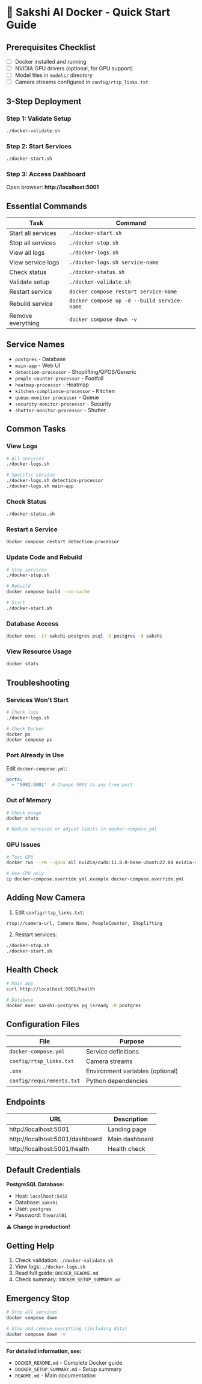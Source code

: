 # 🚀 Sakshi AI Docker - Quick Start Guide

## Prerequisites Checklist
- [ ] Docker installed and running
- [ ] NVIDIA GPU drivers (optional, for GPU support)
- [ ] Model files in `models/` directory
- [ ] Camera streams configured in `config/rtsp_links.txt`

## 3-Step Deployment

### Step 1: Validate Setup
```bash
./docker-validate.sh
```

### Step 2: Start Services
```bash
./docker-start.sh
```

### Step 3: Access Dashboard
Open browser: **http://localhost:5001**

## Essential Commands

| Task | Command |
|------|---------|
| Start all services | `./docker-start.sh` |
| Stop all services | `./docker-stop.sh` |
| View all logs | `./docker-logs.sh` |
| View service logs | `./docker-logs.sh service-name` |
| Check status | `./docker-status.sh` |
| Validate setup | `./docker-validate.sh` |
| Restart service | `docker compose restart service-name` |
| Rebuild service | `docker compose up -d --build service-name` |
| Remove everything | `docker compose down -v` |

## Service Names
- `postgres` - Database
- `main-app` - Web UI
- `detection-processor` - Shoplifting/QPOS/Generic
- `people-counter-processor` - Footfall
- `heatmap-processor` - Heatmap
- `kitchen-compliance-processor` - Kitchen
- `queue-monitor-processor` - Queue
- `security-monitor-processor` - Security
- `shutter-monitor-processor` - Shutter

## Common Tasks

### View Logs
```bash
# All services
./docker-logs.sh

# Specific service
./docker-logs.sh detection-processor
./docker-logs.sh main-app
```

### Check Status
```bash
./docker-status.sh
```

### Restart a Service
```bash
docker compose restart detection-processor
```

### Update Code and Rebuild
```bash
# Stop services
./docker-stop.sh

# Rebuild
docker compose build --no-cache

# Start
./docker-start.sh
```

### Database Access
```bash
docker exec -it sakshi-postgres psql -U postgres -d sakshi
```

### View Resource Usage
```bash
docker stats
```

## Troubleshooting

### Services Won't Start
```bash
# Check logs
./docker-logs.sh

# Check Docker
docker ps
docker compose ps
```

### Port Already in Use
Edit `docker-compose.yml`:
```yaml
ports:
  - "5002:5001"  # Change 5001 to any free port
```

### Out of Memory
```bash
# Check usage
docker stats

# Reduce services or adjust limits in docker-compose.yml
```

### GPU Issues
```bash
# Test GPU
docker run --rm --gpus all nvidia/cuda:11.8.0-base-ubuntu22.04 nvidia-smi

# Use CPU only
cp docker-compose.override.yml.example docker-compose.override.yml
```

## Adding New Camera

1. Edit `config/rtsp_links.txt`:
```
rtsp://camera-url, Camera Name, PeopleCounter, Shoplifting
```

2. Restart services:
```bash
./docker-stop.sh
./docker-start.sh
```

## Health Check
```bash
# Main app
curl http://localhost:5001/health

# Database
docker exec sakshi-postgres pg_isready -U postgres
```

## Configuration Files

| File | Purpose |
|------|---------|
| `docker-compose.yml` | Service definitions |
| `config/rtsp_links.txt` | Camera streams |
| `.env` | Environment variables (optional) |
| `config/requirements.txt` | Python dependencies |

## Endpoints

| URL | Description |
|-----|-------------|
| http://localhost:5001 | Landing page |
| http://localhost:5001/dashboard | Main dashboard |
| http://localhost:5001/health | Health check |

## Default Credentials

**PostgreSQL Database:**
- Host: `localhost:5432`
- Database: `sakshi`
- User: `postgres`
- Password: `Tneural01`

⚠️ **Change in production!**

## Getting Help

1. Check validation: `./docker-validate.sh`
2. View logs: `./docker-logs.sh`
3. Read full guide: `DOCKER_README.md`
4. Check summary: `DOCKER_SETUP_SUMMARY.md`

## Emergency Stop

```bash
# Stop all services
docker compose down

# Stop and remove everything (including data)
docker compose down -v
```

---

**For detailed information, see:**
- `DOCKER_README.md` - Complete Docker guide
- `DOCKER_SETUP_SUMMARY.md` - Setup summary
- `README.md` - Main documentation

